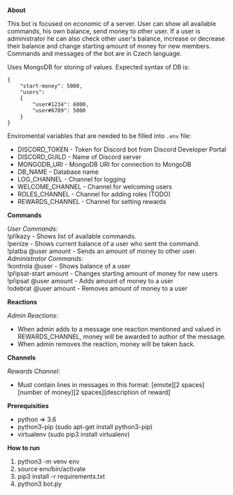 **About**

This bot is focused on economic of a server. User can show all available commands, his own balance, send money to other user. If a user is administrator he can also check other user's balance, increase or decrease their balance and change starting amount of money for new members. Commands and messages of the bot are in Czech language.

Uses MongoDB for storing of values. Expected syntax of DB is:
```
{
    "start-money": 5000,
    "users": 
    {
        "user#1234": 6000,
        "user#6789": 5000
    }
}
```

Enviromental variables that are needed to be filled into `.env` file:
* DISCORD_TOKEN - Token for Discord bot from Discord Developer Portal
* DISCORD_GUILD - Name of Discord server
* MONGODB_URI - MongoDB URI for connection to MongoDB
* DB_NAME - Database name
* LOG_CHANNEL - Channel for logging
* WELCOME_CHANNEL - Channel for welcoming users
* ROLES_CHANNEL - Channel for adding roles (TODO)
* REWARDS_CHANNEL - Channel for setting rewards

**Commands**

*User Commands:*  
!příkazy - Shows list of available commands.  
!peníze - Shows current balance of a user who sent the command.  
!platba @user amount - Sends an amount of money to other user.  
*Administrator Commands:*  
!kontrola @user - Shows balance of a user  
!připsat-start amount - Changes starting amount of money for new users  
!připsat @user amount - Adds amount of money to a user  
!odebrat @user amount - Removes amount of money to a user  

**Reactions**

*Admin Reactions:*
* When admin adds to a message one reaction mentioned and valued in REWARDS_CHANNEL, money will be awarded to author of the message.
* When admin removes the reaction, money will be taken back.

**Channels**

*Rewards Channel:*
* Must contain lines in messages in this format: \[emote\]\[2 spaces\]\[number of money\]\[2 spaces\]\[description of reward\]

**Prerequisities**

* python => 3.6
* python3-pip (sudo apt-get install python3-pip)
* virtualenv (sudo pip3 install virtualenv)

**How to run**

1. python3 -m venv env
2. source env/bin/activate
3. pip3 install -r requirements.txt
4. python3 bot.py